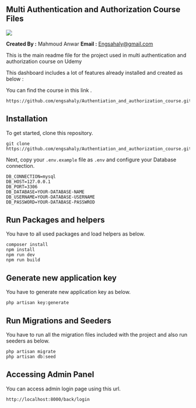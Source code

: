 ## Multi Authentication and Authorization Course Files

<img src="https://img-b.udemycdn.com/course/750x422/5264674_4080.jpg">

**Created By :** Mahmoud Anwar
**Email :** Engsahaly@gmail.com

This is the main readme file for the project used in multi authentication and authorization course on Udemy

This dashboard includes a lot of features already installed and created as below :

You can find the course in this link .

```
https://github.com/engsahaly/Authentiation_and_authorization_course.git
```

## Installation

To get started, clone this repository.

```
git clone https://github.com/engsahaly/Authentiation_and_authorization_course.git
```

Next, copy your `.env.example` file as `.env` and configure your Database connection.

```
DB_CONNECTION=mysql
DB_HOST=127.0.0.1
DB_PORT=3306
DB_DATABASE=YOUR-DATABASE-NAME
DB_USERNAME=YOUR-DATABASE-USERNAME
DB_PASSWORD=YOUR-DATABASE-PASSWROD
```

## Run Packages and helpers

You have to all used packages and load helpers as below.

```
composer install
npm install
npm run dev
npm run build
```

## Generate new application key

You have to generate new application key as below.

```
php artisan key:generate
```

## Run Migrations and Seeders

You have to run all the migration files included with the project and also run seeders as below.

```
php artisan migrate
php artisan db:seed
```

## Accessing Admin Panel

You can access admin login page using this url.

```
http://localhost:8000/back/login
```
